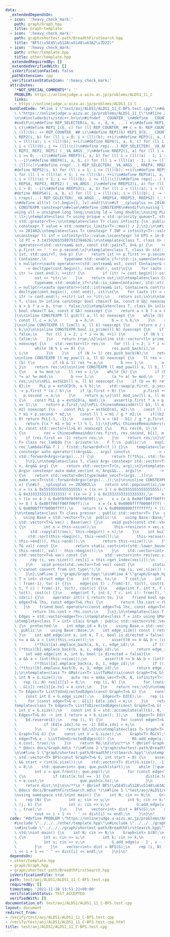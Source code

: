 ```yaml
---
data:
  _extendedDependsOn:
  - icon: ':heavy_check_mark:'
    path: graph/Graph.hpp
    title: Graph-template
  - icon: ':heavy_check_mark:'
    path: graph/shortest-path/BreadthFirstSearch.hpp
    title: "BFS(\u5E45\u512A\u5148\u63A2\u7D22)"
  - icon: ':heavy_check_mark:'
    path: other/template.hpp
    title: other/template.hpp
  _extendedRequiredBy: []
  _extendedVerifiedWith: []
  _isVerificationFailed: false
  _pathExtension: cpp
  _verificationStatusIcon: ':heavy_check_mark:'
  attributes:
    '*NOT_SPECIAL_COMMENTS*': ''
    PROBLEM: https://onlinejudge.u-aizu.ac.jp/problems/ALDS1_11_C
    links:
    - https://onlinejudge.u-aizu.ac.jp/problems/ALDS1_11_C
  bundledCode: "#line 1 \"test/aoj/ALDS1/ALDS1_11_C-BFS.test.cpp\"\n#define PROBLEM\
    \ \"https://onlinejudge.u-aizu.ac.jp/problems/ALDS1_11_C\"\n#line 2 \"other/template.hpp\"\
    \n\n#include<bits/stdc++.h>\n\n#ifndef __COUNTER__\n#define __COUNTER__ __LINE__\n\
    #endif\n\n#define REP_SELECTER(a, b, c, d, e, ...) e\n#define REP1_0(b, c) REP1_1(b,\
    \ c)\n#define REP1_1(b, c) for (ll REP_COUNTER_ ## c = 0; REP_COUNTER_ ## c <\
    \ (ll)(b); ++ REP_COUNTER_ ## c)\n#define REP1(b) REP1_0(b, __COUNTER__)\n#define\
    \ REP2(i, b) for (ll i = 0; i < (ll)(b); ++i)\n#define REP3(i, a, b) for (ll i\
    \ = (ll)(a); i < (ll)(b); ++i)\n#define REP4(i, a, b, c) for (ll i = (ll)(a);\
    \ i < (ll)(b); i += (ll)(c))\n#define rep(...) REP_SELECTER(__VA_ARGS__, REP4,\
    \ REP3, REP2, REP1) (__VA_ARGS__)\n#define RREP2(i, a) for (ll i = (ll)(a) - 1;\
    \ i >= 0; --i)\n#define RREP3(i, a, b) for (ll i = (ll)(a) - 1; i >= (ll)(b);\
    \ --i)\n#define RREP4(i, a, b, c) for (ll i = (ll)(a) - 1; i >= (ll)(b); i -=\
    \ (ll)(c))\n#define rrep(...) REP_SELECTER(__VA_ARGS__, RREP4, RREP3, RREP2) (__VA_ARGS__)\n\
    #define REPS2(i, b) for (ll i = 1; i <= (ll)(b); ++i)\n#define REPS3(i, a, b)\
    \ for (ll i = (ll)(a) + 1; i <= (ll)(b); ++i)\n#define REPS4(i, a, b, c) for (ll\
    \ i = (ll)(a) + 1; i <= (ll)(b); i += (ll)(c))\n#define reps(...) REP_SELECTER(__VA_ARGS__,\
    \ REPS4, REPS3, REPS2) (__VA_ARGS__)\n#define RREPS2(i, a) for (ll i = (ll)(a);\
    \ i > 0; --i)\n#define RREPS3(i, a, b) for (ll i = (ll)(a); i > (ll)(b); --i)\n\
    #define RREPS4(i, a, b, c) for (ll i = (ll)(a); i > (ll)(b); i -= (ll)(c))\n#define\
    \ rreps(...) REP_SELECTER(__VA_ARGS__, RREPS4, RREPS3, RREPS2) (__VA_ARGS__)\n\
    \n#define all(v) (v).begin(), (v).end()\n\n#if __cplusplus >= 201402L\n#define\
    \ CONSTEXPR constexpr\n#else\n#define CONSTEXPR\n#endif\n\nusing ll = long long;\n\
    using ull = unsigned long long;\nusing ld = long double;\nusing PLL = std::pair<ll,\
    \ ll>;\ntemplate<class T> using prique = std::priority_queue<T, std::vector<T>,\
    \ std::greater<T>>;\n\ntemplate<class T> class infinity {\n  public:\n    static\
    \ constexpr T value = std::numeric_limits<T>::max() / 2;\n};\n\n#if __cplusplus\
    \ >= 201402L\ntemplate<class T> constexpr T INF = infinity<T>::value;\n#endif\n\
    \nconstexpr ll inf = infinity<ll>::value;\nconstexpr ld EPS = 1e-8;\nconstexpr\
    \ ld PI = 3.1415926535897932384626;\n\ntemplate<class T, class U> std::ostream&\
    \ operator<<(std::ostream& ost, const std::pair<T, U>& p) {\n    return ost <<\
    \ p.first << ' ' << p.second;\n}\ntemplate<class T, class U> std::istream& operator>>(std::istream&\
    \ ist, std::pair<T, U>& p) {\n    return ist >> p.first >> p.second;\n}\n\ntemplate<class\
    \ Container,\n        typename std::enable_if<!std::is_same<Container, std::string>::value>::type*\
    \ = nullptr>\nauto operator<<(std::ostream& ost, const Container& cont)\n    \
    \    -> decltype(cont.begin(), cont.end(), ost)\n{\n    for (auto itr = cont.begin();\
    \ itr != cont.end(); ++itr) {\n        if (itr != cont.begin()) ost << ' ';\n\
    \        ost << *itr;\n    }\n    return ost;\n}\ntemplate<class Container,\n\
    \        typename std::enable_if<!std::is_same<Container, std::string>::value>::type*\
    \ = nullptr>\nauto operator>>(std::istream& ist, Container& cont)\n        ->\
    \ decltype(cont.begin(), cont.end(), ist)\n{\n    for (auto itr = cont.begin();\
    \ itr != cont.end(); ++itr) ist >> *itr;\n    return ist;\n}\n\ntemplate<class\
    \ T, class U> inline constexpr bool chmin(T &a, const U &b) noexcept {\n    return\
    \ a > b ? a = b, true : false;\n}\ntemplate<class T, class U> inline constexpr\
    \ bool chmax(T &a, const U &b) noexcept {\n    return a < b ? a = b, true : false;\n\
    }\n\ninline CONSTEXPR ll gcd(ll a, ll b) noexcept {\n    while (b) {\n       \
    \ const ll c = a;\n        a = b;\n        b = c % b;\n    }\n    return a;\n\
    }\ninline CONSTEXPR ll lcm(ll a, ll b) noexcept {\n    return a / gcd(a, b) *\
    \ b;\n}\n\ninline CONSTEXPR bool is_prime(ll N) noexcept {\n    if (N <= 1) return\
    \ false;\n    for (ll i = 2; i * i <= N; ++i) {\n        if (N % i == 0) return\
    \ false;\n    }\n    return true;\n}\ninline std::vector<ll> prime_factor(ll N)\
    \ noexcept {\n    std::vector<ll> res;\n    for (ll i = 2; i * i <= N; ++i) {\n\
    \        while (N % i == 0) {\n            res.push_back(i);\n            N /=\
    \ i;\n        }\n    }\n    if (N != 1) res.push_back(N);\n    return res;\n}\n\
    \ninline CONSTEXPR ll my_pow(ll a, ll b) noexcept {\n    ll res = 1;\n    while\
    \ (b) {\n        if (b & 1) res *= a;\n        b >>= 1;\n        a *= a;\n   \
    \ }\n    return res;\n}\ninline CONSTEXPR ll mod_pow(ll a, ll b, ll mod) noexcept\
    \ {\n    a %= mod;\n    ll res = 1;\n    while (b) {\n        if (b & 1) (res\
    \ *= a) %= mod;\n        b >>= 1;\n        (a *= a) %= mod;\n    }\n    return\
    \ res;\n}\n\nPLL extGCD(ll a, ll b) noexcept {\n    if (b == 0) return PLL{1,\
    \ 0};\n    PLL p = extGCD(b, a % b);\n    std::swap(p.first, p.second);\n    p.second\
    \ -= p.first * (a / b);\n    if (p.first < 0) {\n        p.first += b;\n     \
    \   p.second -= a;\n    }\n    return p;\n}\nll mod_inv(ll a, ll mod) noexcept\
    \ {\n    const PLL p = extGCD(a, mod);\n    assert(p.first * a + p.second * mod\
    \ == 1);\n    return p.first;\n}\nPLL ChineseRemainder(ll b1, ll m1, ll b2, ll\
    \ m2) noexcept {\n    const PLL p = extGCD(m1, m2);\n    const ll g = p.first\
    \ * m1 + p.second * m2;\n    const ll l = m1 / g * m2;\n    if((b2 - b1) % g !=\
    \ 0) return PLL{-1, -1};\n    const ll x = (b2 - b1) / g * p.first % (m2 / g);\n\
    \    return {(x * m1 + b1 + l) % l, l};\n}\nPLL ChineseRemainders(const std::vector<ll>&\
    \ b, const std::vector<ll>& m) noexcept {\n    PLL res{0, 1};\n    rep (i, b.size())\
    \ {\n        res = ChineseRemainder(res.first, res.second, b[i], m[i]);\n    \
    \    if (res.first == -1) return res;\n    }\n    return res;\n}\n\ntemplate<class\
    \ F> class rec_lambda {\n  private:\n    F f;\n  public:\n    explicit constexpr\
    \ rec_lambda(F&& f_) : f(std::forward<F>(f_)) {}\n    template<class... Args>\
    \ constexpr auto operator()(Args&&... args) const\n            -> decltype(f(*this,\
    \ std::forward<Args>(args)...)) {\n        return f(*this, std::forward<Args>(args)...);\n\
    \    }\n};\n\ntemplate<class T, class Arg> constexpr std::vector<T> make_vec(int\
    \ n, Arg&& arg) {\n    return std::vector<T>(n, arg);\n}\ntemplate<class T, class...\
    \ Args> constexpr auto make_vec(int n, Args&&... args)\n        -> std::vector<decltype(make_vec<T>(args...))>\
    \ {\n    return std::vector<decltype(make_vec<T>(args...))>\n               (n,\
    \ make_vec<T>(std::forward<Args>(args)...));\n}\n\ninline CONSTEXPR int popcnt(ull\
    \ x) {\n#if __cplusplus >= 202002L\n    return std::popcount(x);\n#endif\n   \
    \ x = (x & 0x5555555555555555) + ((x >> 1 ) & 0x5555555555555555);\n    x = (x\
    \ & 0x3333333333333333) + ((x >> 2 ) & 0x3333333333333333);\n    x = (x & 0x0f0f0f0f0f0f0f0f)\
    \ + ((x >> 4 ) & 0x0f0f0f0f0f0f0f0f);\n    x = (x & 0x00ff00ff00ff00ff) + ((x\
    \ >> 8 ) & 0x00ff00ff00ff00ff);\n    x = (x & 0x0000ffff0000ffff) + ((x >> 16)\
    \ & 0x0000ffff0000ffff);\n    return (x & 0x00000000ffffffff) + ((x >> 32) & 0x00000000ffffffff);\n\
    }\n\ntemplate<class T> class presser : public std::vector<T> {\n  private:\n \
    \   using Base = std::vector<T>;\n  public:\n    using Base::Base;\n    presser(const\
    \ std::vector<T>& vec) : Base(vec) {}\n    void push(const std::vector<T>& vec)\
    \ {\n        int n = this->size();\n        this->resize(n + vec.size());\n  \
    \      std::copy(all(vec), this->begin() + n);\n    }\n    int build() {\n   \
    \     std::sort(this->begin(), this->end());\n        this->erase(std::unique(this->begin(),\
    \ this->end()), this->end());\n        return this->size();\n    }\n    int get_index(const\
    \ T& val) const {\n        return static_cast<int>(std::lower_bound(this->begin(),\
    \ this->end(), val) - this->begin());\n    }\n    std::vector<int> pressed(const\
    \ std::vector<T>& vec) const {\n        std::vector<int> res(vec.size());\n  \
    \      rep (i, vec.size()) res[i] = this->get_index(vec[i]);\n        return res;\n\
    \    }\n    void press(std::vector<T>& vec) const {\n        static_assert(std::is_integral<T>::value,\
    \ \"cannot convert from int type\");\n        rep (i, vec.size()) vec[i] = this->get_index(vec[i]);\n\
    \    }\n};\n#line 2 \"graph/Graph.hpp\"\n\n#line 4 \"graph/Graph.hpp\"\n\ntemplate<class\
    \ T = int> struct edge {\n    int from, to;\n    T cost;\n    int idx;\n    edge()\
    \ : from(-1), to(-1) {}\n    edge(int t) : from(-1), to(t), cost(1) {}\n    edge(int\
    \ t, T c) : from(-1), to(t), cost(c) {}\n    edge(int f, int t, T c) : from(f),\
    \ to(t), cost(c) {}\n    edge(int f, int t, T c, int i): from(f), to(t), cost(c),\
    \ idx(i) {}\n    operator int() { return to; }\n    friend bool operator<(const\
    \ edge<T>& lhs, const edge<T>& rhs) {\n        return lhs.cost < rhs.cost;\n \
    \   }\n    friend bool operator>(const edge<T>& lhs, const edge<T>& rhs) {\n \
    \       return lhs.cost > rhs.cost;\n    }\n};\n\ntemplate<class T = int> using\
    \ Edges = std::vector<edge<T>>;\ntemplate<class T = int> using GMatrix = std::vector<std::vector<T>>;\n\
    \ntemplate<class T = int> class Graph : public std::vector<std::vector<edge<T>>>\
    \ {\n  protected:\n    int edge_id = 0;\n    using Base = std::vector<std::vector<edge<T>>>;\n\
    \  public:\n    using Base::Base;\n    int edge_size() const { return edge_id;\
    \ }\n    int add_edge(int a, int b, T c, bool is_directed = false){\n        assert(0\
    \ <= a && a < (int)this->size());\n        assert(0 <= b && b < (int)this->size());\n\
    \        (*this)[a].emplace_back(a, b, c, edge_id);\n        if (!is_directed)\
    \ (*this)[b].emplace_back(b, a, c, edge_id);\n        return edge_id++;\n    }\n\
    \    int add_edge(int a, int b, bool is_directed = false){\n        assert(0 <=\
    \ a && a < (int)this->size());\n        assert(0 <= b && b < (int)this->size());\n\
    \        (*this)[a].emplace_back(a, b, 1, edge_id);\n        if (!is_directed)\
    \ (*this)[b].emplace_back(b, a, 1, edge_id);\n        return edge_id++;\n    }\n\
    };\n\ntemplate<class T> GMatrix<T> ListToMatrix(const Graph<T>& G) {\n    const\
    \ int N = G.size();\n    auto res = make_vec<T>(N, N, infinity<T>::value);\n \
    \   rep (i, N) res[i][i] = 0;\n    rep (i, N) {\n        for (const edge<T>& e\
    \ : G[i]) res[i][e.to] = e.cost;\n    }\n    return res;\n}\n\ntemplate<class\
    \ T> Edges<T> ListToUndirectedEdges(const Graph<T>& G) {\n    const int V = G.size();\n\
    \    const int E = G.edge_size();\n    Edges<T> Ed(E);\n    rep (i, V) {\n   \
    \     for (const edge<T>& e : G[i]) Ed[e.idx] = e;\n    }\n    return Ed;\n}\n\
    template<class T> Edges<T> ListToDirectedEdges(const Graph<T>& G) {\n    const\
    \ int V = G.size();\n    const int E = std::accumulate(all(G), 0, [](int a, const\
    \ Edges<T>& b) -> int { return a + b.size(); });\n    Edges<T> Ed(G.edge_size());\n\
    \    Ed.reserve(E);\n    rep (i, V) {\n        for (const edge<T>& e : G[i]) {\n\
    \            if (Ed[e.idx].to == -1) Ed[e.idx] = e;\n            else Ed.push_back(e);\n\
    \        }\n    }\n    return Ed;\n}\n\ntemplate<class T> Graph<T> ReverseGraph(const\
    \ Graph<T>& G) {\n    const int V = G.size();\n    Graph<T> RG(V);\n    for (const\
    \ edge<T>& e : ListToUndirectedEdges(G)) {\n        RG.add_edge(e.to, e.from,\
    \ e.cost, true);\n    }\n    return RG;\n}\n\n/**\n * @brief Graph-template\n\
    \ * @docs docs/Graph.md\n */\n#line 2 \"graph/shortest-path/BreadthFirstSearch.hpp\"\
    \n\n#line 5 \"graph/shortest-path/BreadthFirstSearch.hpp\"\n\ntemplate<class T>\
    \ std::vector<T> BFS(const Graph<T>& G, int start = 0) {\n    assert(0 <= start\
    \ && start < (int)G.size());\n    std::vector<T> dist(G.size(), -1); dist[start]\
    \ = 0;\n    std::queue<int> que; que.push(start);\n    while (!que.empty()) {\n\
    \        int v = que.front(); que.pop();\n        for (const edge<T>& e : G[v])\
    \ {\n            if (dist[e.to] == -1) {\n                dist[e.to] = dist[v]\
    \ + e.cost;\n                que.push(e.to);\n            }\n        }\n    }\n\
    \    return dist;\n}\n\n/**\n * @brief BFS(\u5E45\u512A\u5148\u63A2\u7D22)\n *\
    \ @docs docs/BreadthFirstSearch.md\n */\n#line 5 \"test/aoj/ALDS1/ALDS1_11_C-BFS.test.cpp\"\
    \nusing namespace std;\nint main() {\n    int N; cin >> N;\n    Graph<int> G(N);\n\
    \    rep (N) {\n        int u; cin >> u;\n        int k; cin >> k;\n        rep\
    \ (j, k) {\n            int v; cin >> v;\n            G.add_edge(u - 1 , v - 1\
    \ , true);\n        }\n    }\n    vector<int> dist = BFS(G);\n    rep (i, N) {\n\
    \        cout << i + 1 << ' ' << dist[i] << endl;\n    }\n}\n"
  code: "#define PROBLEM \"https://onlinejudge.u-aizu.ac.jp/problems/ALDS1_11_C\"\n\
    #include \"../../../other/template.hpp\"\n#include \"../../../graph/Graph.hpp\"\
    \n#include \"../../../graph/shortest-path/BreadthFirstSearch.hpp\"\nusing namespace\
    \ std;\nint main() {\n    int N; cin >> N;\n    Graph<int> G(N);\n    rep (N)\
    \ {\n        int u; cin >> u;\n        int k; cin >> k;\n        rep (j, k) {\n\
    \            int v; cin >> v;\n            G.add_edge(u - 1 , v - 1 , true);\n\
    \        }\n    }\n    vector<int> dist = BFS(G);\n    rep (i, N) {\n        cout\
    \ << i + 1 << ' ' << dist[i] << endl;\n    }\n}\n"
  dependsOn:
  - other/template.hpp
  - graph/Graph.hpp
  - graph/shortest-path/BreadthFirstSearch.hpp
  isVerificationFile: true
  path: test/aoj/ALDS1/ALDS1_11_C-BFS.test.cpp
  requiredBy: []
  timestamp: '2021-11-28 13:51:21+09:00'
  verificationStatus: TEST_ACCEPTED
  verifiedWith: []
documentation_of: test/aoj/ALDS1/ALDS1_11_C-BFS.test.cpp
layout: document
redirect_from:
- /verify/test/aoj/ALDS1/ALDS1_11_C-BFS.test.cpp
- /verify/test/aoj/ALDS1/ALDS1_11_C-BFS.test.cpp.html
title: test/aoj/ALDS1/ALDS1_11_C-BFS.test.cpp
---
```

